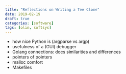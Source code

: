 ```yaml
---
title: "Reflections on Writing a Tee Clone"
date: 2019-02-19
draft: true
categories: [software]
tags: [olin, softsys]
---
```


- how nice Python is (argparse vs argp)
- usefulness of a (GUI) debugger
- Golang connections: docs similarities and differences
- pointers of pointers
- malloc comfort
- Makefiles
